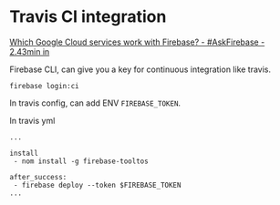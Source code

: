 # Travis CI integration



[Which Google Cloud services work with Firebase? - \#AskFirebase - 2.43min in](https://youtu.be/gpiDUAirCXQ?t=163)

Firebase CLI, can give you a key for continuous integration like travis.

```text
firebase login:ci
```

In travis config, can add ENV `FIREBASE_TOKEN`.

In travis yml

```text
...

install
 - nom install -g firebase-tooltos

after_success:
 - firebase deploy --token $FIREBASE_TOKEN
...
```

